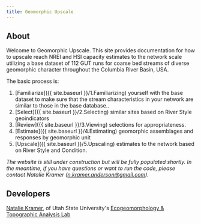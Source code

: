 ```yaml
---
title: Geomorphic Upscale
---
```


## About

Welcome to Geomorphic Upscale. This site provides documentation for how to upscale reach  NREI and HSI capacity estimates to the network scale utilizing a base dataset of 112 GUT runs for coarse bed streams of diverse geomorphic character  throughout the Columbia River Basin, USA.

The basic process is:

1. [Familiarize]({{ site.baseurl }}/1.Familiarizing)  yourself with the base dataset to make sure that the stream characteristics in your network are similar to those in the base database.. 
2. [Select]({{ site.baseurl }}/2.Selecting) similar sites based on River Style geoindicators
3. [Review]({{ site.baseurl }}/3.Viewing) selections for appropriateness. 
4. [Estimate]({{ site.baseurl }}/4.Estimating) geomorphic assemblages and responses by geomorphic unit 
5. [Upscale]({{ site.baseurl }}/5.Upscaling) estimates to the network based on River Style and Condition.

*The website is still under construction but will be fully populated shortly.  In the meantime, if you have questions or want to run the code, please contact Natalie Kramer (n.kramer.anderson@gmail.com).*

## Developers

[Natalie Kramer](http://etal.joewheaton.org/people/researchers-technicians/natalie-kramer),  of Utah State University's [Ecogeomorphology & Topographic Analysis Lab](http://etal.joewheaton.org/)

